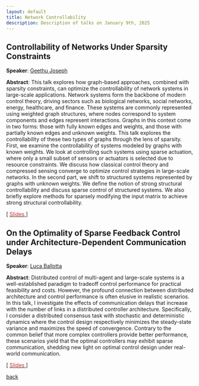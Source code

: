 ```yaml
---
layout: default
title: Network Controllability
description: Description of talks on January 9th, 2025
---
```




## Controllability of Networks Under Sparsity Constraints


**Speaker**: [Geethu Joseph](https://microelectronics.tudelft.nl/People/bio.php?id=794)

**Abstract**: This talk explores how graph-based approaches, combined with sparsity constraints, can optimize the controllability of network systems in large-scale applications. Network systems form the backbone of modern control theory, driving sectors such as biological networks, social networks, energy, healthcare, and finance. These systems are commonly represented using weighted graph structures, where nodes correspond to system components and edges represent interactions. Graphs in this context come in two forms: those with fully known edges and weights, and those with partially known edges and unknown weights. This talk explores the controllability of these two types of graphs through the lens of sparsity. First, we examine the controllability of systems modeled by graphs with known weights. We look at controlling such systems using sparse actuation, where only a small subset of sensors or actuators is selected due to resource constraints. We discuss how classical control theory and compressed sensing converge to optimize control strategies in large-scale networks. In the second part, we shift to structured systems represented by graphs with unknown weights. We define the notion of strong structural controllability and discuss sparse control of structured systems. We also briefly explore methods for sparsely modifying the input matrix to achieve strong structural controllability. 

[ [<span style="color:#D22B2B">Slides</span>
](../slides/20250109_joseph.pdf) ]


## On the Optimality of Sparse Feedback Control under Architecture-Dependent Communication Delays


**Speaker**: [Luca Ballotta](https://scholar.google.com/citations?user=0Fv9vH8AAAAJ&hl=it)

**Abstract**: Distributed control of multi-agent and large-scale systems is a well-established paradigm to tradeoff control performance for practical feasibility and costs. However, the profound connection between distributed architecture and control performance is often elusive in realistic scenarios. In this talk, I investigate the effects of communication delays that increase with the number of links in a distributed controller architecture. Specifically, I consider a distributed consensus task with stochastic and deterministic dynamics where the control design respectively minimizes the steady-state variance and maximizes the speed of convergence.  Contrary to the common belief that more complex controllers provide better performance, these scenarios yield that the optimal controllers may exhibit sparse communication, shedding new light on optimal control design under real-world communication.  

[ [<span style="color:#D22B2B">Slides</span>
](../slides/20250109_ballotta.pdf) ]


[back](../index.md#january-9th-2025-network-controllability)
